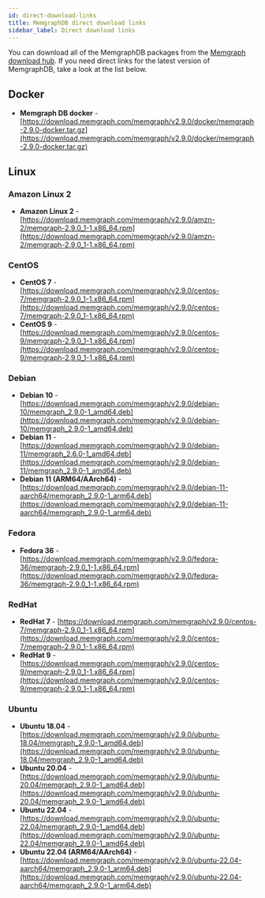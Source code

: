 ```yaml
---
id: direct-download-links
title: MemgraphDB direct download links
sidebar_label: Direct download links
---
```


You can download all of the MemgraphDB packages from the [Memgraph download
hub](https://memgraph.com/download/). If you need direct links for the latest
version of MemgraphDB, take a look at the list below.

## Docker

- **Memgraph DB docker** -
  [https://download.memgraph.com/memgraph/v2.9.0/docker/memgraph-2.9.0-docker.tar.gz](https://download.memgraph.com/memgraph/v2.9.0/docker/memgraph-2.9.0-docker.tar.gz)

## Linux

### Amazon Linux 2

- **Amazon Linux 2** -
  [https://download.memgraph.com/memgraph/v2.9.0/amzn-2/memgraph-2.9.0_1-1.x86_64.rpm](https://download.memgraph.com/memgraph/v2.9.0/amzn-2/memgraph-2.9.0_1-1.x86_64.rpm)


### CentOS

- **CentOS 7** -
  [https://download.memgraph.com/memgraph/v2.9.0/centos-7/memgraph-2.9.0_1-1.x86_64.rpm](https://download.memgraph.com/memgraph/v2.9.0/centos-7/memgraph-2.9.0_1-1.x86_64.rpm)
- **CentOS 9** -
  [https://download.memgraph.com/memgraph/v2.9.0/centos-9/memgraph-2.9.0_1-1.x86_64.rpm](https://download.memgraph.com/memgraph/v2.9.0/centos-9/memgraph-2.9.0_1-1.x86_64.rpm)

### Debian

- **Debian 10** -
  [https://download.memgraph.com/memgraph/v2.9.0/debian-10/memgraph_2.9.0-1_amd64.deb](https://download.memgraph.com/memgraph/v2.9.0/debian-10/memgraph_2.9.0-1_amd64.deb)
- **Debian 11** -
  [https://download.memgraph.com/memgraph/v2.9.0/debian-11/memgraph_2.6.0-1_amd64.deb](https://download.memgraph.com/memgraph/v2.9.0/debian-11/memgraph_2.9.0-1_amd64.deb)
- **Debian 11 (ARM64/AArch64)** -
  [https://download.memgraph.com/memgraph/v2.9.0/debian-11-aarch64/memgraph_2.9.0-1_arm64.deb](https://download.memgraph.com/memgraph/v2.9.0/debian-11-aarch64/memgraph_2.9.0-1_arm64.deb)


### Fedora

- **Fedora 36** - [https://download.memgraph.com/memgraph/v2.9.0/fedora-36/memgraph-2.9.0_1-1.x86_64.rpm](https://download.memgraph.com/memgraph/v2.9.0/fedora-36/memgraph-2.9.0_1-1.x86_64.rpm)

### RedHat

- **RedHat 7** -
  [https://download.memgraph.com/memgraph/v2.9.0/centos-7/memgraph-2.9.0_1-1.x86_64.rpm](https://download.memgraph.com/memgraph/v2.9.0/centos-7/memgraph-2.9.0_1-1.x86_64.rpm)
- **RedHat 9** -
  [https://download.memgraph.com/memgraph/v2.9.0/centos-9/memgraph-2.9.0_1-1.x86_64.rpm](https://download.memgraph.com/memgraph/v2.9.0/centos-9/memgraph-2.9.0_1-1.x86_64.rpm)


### Ubuntu

- **Ubuntu 18.04** -
  [https://download.memgraph.com/memgraph/v2.9.0/ubuntu-18.04/memgraph_2.9.0-1_amd64.deb](https://download.memgraph.com/memgraph/v2.9.0/ubuntu-18.04/memgraph_2.9.0-1_amd64.deb)
- **Ubuntu 20.04** -
  [https://download.memgraph.com/memgraph/v2.9.0/ubuntu-20.04/memgraph_2.9.0-1_amd64.deb](https://download.memgraph.com/memgraph/v2.9.0/ubuntu-20.04/memgraph_2.9.0-1_amd64.deb)
- **Ubuntu 22.04** -
  [https://download.memgraph.com/memgraph/v2.9.0/ubuntu-22.04/memgraph_2.9.0-1_amd64.deb](https://download.memgraph.com/memgraph/v2.9.0/ubuntu-22.04/memgraph_2.9.0-1_amd64.deb)
- **Ubuntu 22.04 (ARM64/AArch64)** -
  [https://download.memgraph.com/memgraph/v2.9.0/ubuntu-22.04-aarch64/memgraph_2.9.0-1_arm64.deb](https://download.memgraph.com/memgraph/v2.9.0/ubuntu-22.04-aarch64/memgraph_2.9.0-1_arm64.deb)